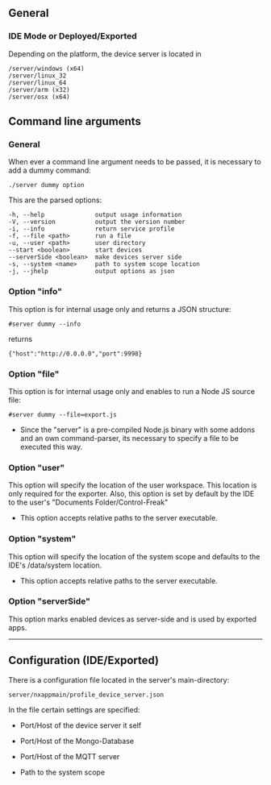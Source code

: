 ## General

### IDE Mode or Deployed/Exported 

Depending on the platform, the device server is located in 

    /server/windows (x64)
    /server/linux_32 
    /server/linux_64
    /server/arm (x32)
    /server/osx (x64)

## Command line arguments

### General 

When ever a command line argument needs to be passed, it is necessary 
to add a dummy command:

    ./server dummy option 

This are the parsed options: 
    
    -h, --help              output usage information
    -V, --version           output the version number
    -i, --info              return service profile
    -f, --file <path>       run a file
    -u, --user <path>       user directory
    --start <boolean>       start devices
    --serverSide <boolean>  make devices server side
    -s, --system <name>     path to system scope location
    -j, --jhelp             output options as json


### Option "info"

This option is for internal usage only and returns a JSON structure: 

    #server dummy --info

returns

    {"host":"http://0.0.0.0","port":9998}


### Option "file"

This option is for internal usage only and enables to run a Node JS source file: 

    #server dummy --file=export.js

- Since the "server" is a pre-compiled Node.js binary with some addons and an own command-parser, its necessary to specify 
a file to be executed this way.


### Option "user"

This option will specify the location of the user workspace. This location is only required for the exporter.
Also, this option is set by default by the IDE to the user's "Documents Folder/Control-Freak"

- This option accepts relative paths to the server executable.


### Option "system"

This option will specify the location of the system scope and defaults to the IDE's /data/system location.

- This option accepts relative paths to the server executable.

### Option "serverSide"

This option marks enabled devices as server-side and is used by exported apps.

<hr/>

## Configuration (IDE/Exported)

There is a configuration file located in the server's main-directory: 

    server/nxappmain/profile_device_server.json

In the file certain settings are specified: 

- Port/Host of the device server it self

- Port/Host of the Mongo-Database

- Port/Host of the MQTT server

- Path to the system scope





